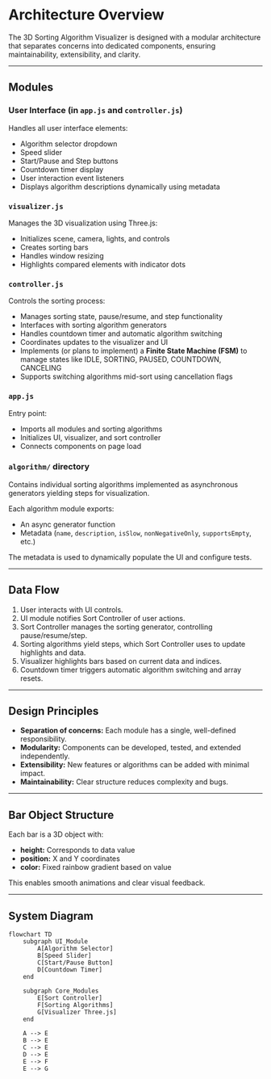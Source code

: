 # Architecture Overview

The 3D Sorting Algorithm Visualizer is designed with a modular architecture that separates concerns into dedicated components, ensuring maintainability, extensibility, and clarity.

---

## Modules

### User Interface (in `app.js` and `controller.js`)

Handles all user interface elements:

- Algorithm selector dropdown
- Speed slider
- Start/Pause and Step buttons
- Countdown timer display
- User interaction event listeners
- Displays algorithm descriptions dynamically using metadata

### `visualizer.js`

Manages the 3D visualization using Three.js:

- Initializes scene, camera, lights, and controls
- Creates sorting bars
- Handles window resizing
- Highlights compared elements with indicator dots

### `controller.js`

Controls the sorting process:

- Manages sorting state, pause/resume, and step functionality
- Interfaces with sorting algorithm generators
- Handles countdown timer and automatic algorithm switching
- Coordinates updates to the visualizer and UI
- Implements (or plans to implement) a **Finite State Machine (FSM)** to manage states like IDLE, SORTING, PAUSED, COUNTDOWN, CANCELING
- Supports switching algorithms mid-sort using cancellation flags

### `app.js`

Entry point:

- Imports all modules and sorting algorithms
- Initializes UI, visualizer, and sort controller
- Connects components on page load

### `algorithm/` directory

Contains individual sorting algorithms implemented as asynchronous generators yielding steps for visualization.

Each algorithm module exports:
- An async generator function
- Metadata (`name`, `description`, `isSlow`, `nonNegativeOnly`, `supportsEmpty`, etc.)

The metadata is used to dynamically populate the UI and configure tests.

---

## Data Flow

1. User interacts with UI controls.
2. UI module notifies Sort Controller of user actions.
3. Sort Controller manages the sorting generator, controlling pause/resume/step.
4. Sorting algorithms yield steps, which Sort Controller uses to update highlights and data.
5. Visualizer highlights bars based on current data and indices.
6. Countdown timer triggers automatic algorithm switching and array resets.

---

## Design Principles

- **Separation of concerns:** Each module has a single, well-defined responsibility.
- **Modularity:** Components can be developed, tested, and extended independently.
- **Extensibility:** New features or algorithms can be added with minimal impact.
- **Maintainability:** Clear structure reduces complexity and bugs.

---

## Bar Object Structure

Each bar is a 3D object with:

- **height:** Corresponds to data value
- **position:** X and Y coordinates
- **color:** Fixed rainbow gradient based on value

This enables smooth animations and clear visual feedback.

---

## System Diagram

```mermaid
flowchart TD
    subgraph UI_Module
        A[Algorithm Selector]
        B[Speed Slider]
        C[Start/Pause Button]
        D[Countdown Timer]
    end

    subgraph Core_Modules
        E[Sort Controller]
        F[Sorting Algorithms]
        G[Visualizer Three.js]
    end

    A --> E
    B --> E
    C --> E
    D --> E
    E --> F
    E --> G
```